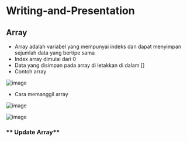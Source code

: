 # Writing-and-Presentation
## **Array**
- Array adalah variabel yang mempunyai indeks dan dapat menyimpan sejumlah data yang bertipe sama 
- Index array dimulai dari 0
- Data yang disimpan pada array di letakkan di dalam []
- Contoh array
                                                                                                                                  
![image](https://user-images.githubusercontent.com/85721113/194692639-636a98c0-5ebb-4302-8191-966a88671f66.png)

- Cara memanggil array

![image](https://user-images.githubusercontent.com/85721113/194693522-0d43edc7-d486-4523-8797-5e68087ee5af.png)

![image](https://user-images.githubusercontent.com/85721113/194693562-2e1493f5-7f89-4a3f-b7a1-b1b69dfde5c3.png)

### ** Update Array**




